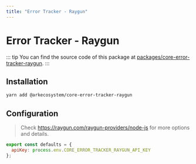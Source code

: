 ```yaml
---
title: "Error Tracker - Raygun"
---
```


# Error Tracker - Raygun

::: tip
You can find the source code of this package at [packages/core-error-tracker-raygun](https://github.com/ARKEcosystem/core/tree/develop/packages/core-error-tracker-raygun).
:::

## Installation

```bash
yarn add @arkecosystem/core-error-tracker-raygun
```

## Configuration

> Check https://raygun.com/raygun-providers/node-js for more options and details.

```js
export const defaults = {
  apiKey: process.env.CORE_ERROR_TRACKER_RAYGUN_API_KEY
};
```
